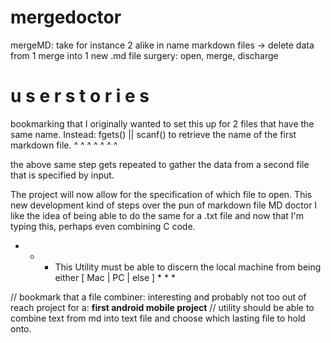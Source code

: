 # mergedoctor

mergeMD: take for instance 2 alike in name markdown files -> delete data from 1 merge into 1 new .md file
surgery: open, merge, discharge 

#                                       u s e r             s t o r i e s 

bookmarking that I originally wanted to set this up for 2 files that have the same name. Instead:
fgets() || scanf() to retrieve the name of the first markdown file.
^           ^           ^         ^         ^         ^         ^       

the above same step gets repeated to gather the data from a second file that is specified by input.

 The project will now allow for the specification of which file to open. This new development kind of steps over the pun of markdown file MD doctor
I like the idea of being able to do the same for a .txt file and now that I'm typing this, perhaps even combining C code.

* * * This Utility must be able to discern the local machine from being either [ Mac | PC | else ] * * * 






// bookmark that a file combiner: interesting and probably not too out of reach project for a: **first android mobile project**
// utility should be able to combine text from md into text file and choose which lasting file to hold onto.
